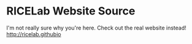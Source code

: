 # RICELab Website Source

I'm not really sure why you're here. Check out the real website instead! http://ricelab.githubio

